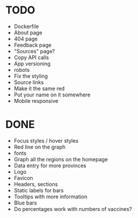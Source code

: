# TODO

- Dockerfile
- About page
- 404 page
- Feedback page
- "Sources" page?
- Copy API calls
- App versioning
- robots
- Fix the styling
- Source links
- Make it the same red
- Put your name on it somewhere
- Mobile responsive

# DONE

- Focus styles / hover styles
- Red line on the graph
- fonts
- Graph all the regions on the homepage
- Data entry for more provinces
- Logo
- Favicon
- Headers, sections
- Static labels for bars
- Tooltips with more information
- Blue bars
- Do percentages work with numbers of vaccines?
